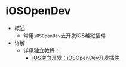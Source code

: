 # iOSOpenDev

* 概述
  * 常用`iOSOpenDev`去开发iOS越狱插件
* 详解
  * 详见独立教程：
    * [iOS逆向开发：iOSOpenDev开发插件](https://book.crifan.org/books/ios_re_iosopendev_tweak/website/)
